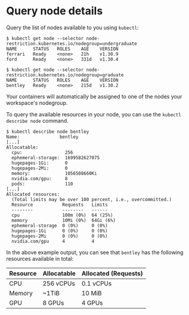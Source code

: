 # Query node details

Query the list of nodes available to you using `kubectl`:

```console
$ kubectl get node --selector node-restriction.kubernetes.io/nodegroup=undergraduate
NAME      STATUS   ROLES    AGE    VERSION
ferrari   Ready    <none>   21h    v1.30.9
ford      Ready    <none>   331d   v1.30.4

$ kubectl get node --selector node-restriction.kubernetes.io/nodegroup=graduate
NAME      STATUS   ROLES    AGE    VERSION
bentley   Ready    <none>   215d   v1.30.2
```

Your containers will automatically be assigned to one of the nodes your
workspace's nodegroup.

To query the available resources in your node, you can use the `kubectl describe
node` command.

```console
$ kubectl describe node bentley
Name:               bentley
[...]
Allocatable:
  cpu:                256
  ephemeral-storage:  1699582627075
  hugepages-1Gi:      0
  hugepages-2Mi:      0
  memory:             1056508660Ki
  nvidia.com/gpu:     8
  pods:               110
[...]
Allocated resources:
  (Total limits may be over 100 percent, i.e., overcommitted.)
  Resource           Requests   Limits
  --------           --------   ------
  cpu                100m (0%)  64 (25%)
  memory             10Mi (0%)  64Gi (6%)
  ephemeral-storage  0 (0%)     0 (0%)
  hugepages-1Gi      0 (0%)     0 (0%)
  hugepages-2Mi      0 (0%)     0 (0%)
  nvidia.com/gpu     4          4
```

In the above example output, you can see that `bentley` has the following
resources available in total:

| Resource | Allocatable | Allocated (Requests) |
| -------- | ----------- | --------- |
| CPU      | 256 vCPUs   | 0.1 vCPUs |
| Memory   | ~1TiB       | 10 MiB    |
| GPU      | 8 GPUs      | 4 GPUs    |
